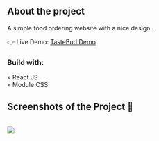 <h2>About the project</h2>
<p>A simple food ordering website with a nice design.</p>

👉 Live Demo: <a href='https://taste-bud.vercel.app'>TasteBud Demo</a>

<h3>Build with:</h3>

» React JS <br>
» Module CSS


<h2>Screenshots of the Project 📸</h2>
<br>
<img src='https://github.com/merthzl98/taste-bud/blob/master/src/assets/app.png?raw=true'/>

